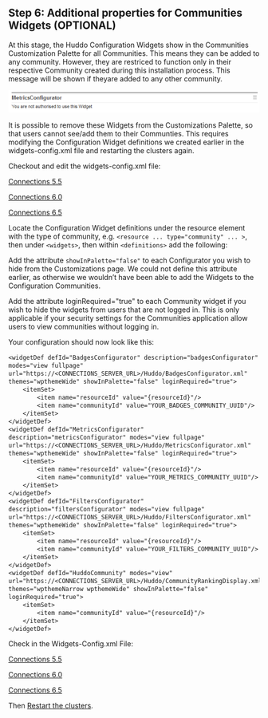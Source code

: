 ## Step 6: Additional properties for Communities Widgets (OPTIONAL)

At this stage, the Huddo Configuration Widgets show in the Communities Customization Palette for all Communities. This means they can be added to any community. However, they are restriced to function only in their respective Community created during this installation process. This message will be shown if theyare added to any other community.

![Metrics Unauthorised](/assets/badges/install/comm-properties/configurator_unauthorised.png)

It is possible to remove these Widgets from the Customizations Palette, so that users cannot see/add them to their Communties. This requires modifying the Configuration Widget definitions we created earlier in the widgets-config.xml file and restarting the clusters again.

Checkout and edit the widgets-config.xml file:

[Connections 5.5](http://www-01.ibm.com/support/knowledgecenter/SSYGQH_5.5.0/admin/admin/t_admin_profiles_use_widgets_config.html)

[Connections 6.0](https://www.ibm.com/support/knowledgecenter/SSYGQH_6.0.0/admin/admin/t_admin_profiles_use_widgets_config.html)

[Connections 6.5](https://help.hcltechsw.com/connections/v65/admin/admin/t_admin_profiles_changing_admin.html)

Locate the Configuration Widget definitions under the resource element with the type of community, e.g. `<resource ... type="community" ... >`, then under `<widgets>`, then within `<definitions>` add the following:

Add the attribute `showInPalette="false"` to each Configurator you wish to hide from the Customizations page. We could not define this attribute earlier, as otherwise we wouldn’t have been able to add the Widgets to the Configuration Communities.

Add the attribute loginRequired="true" to each Community widget if you wish to hide the widgets from users that are not logged in. This is only applicable if your security settings for the Communities application allow users to view communities without logging in.

Your configuration should now look like this:

    <widgetDef defId="BadgesConfigurator" description="badgesConfigurator" modes="view fullpage" url="https://<CONNECTIONS_SERVER_URL>/Huddo/BadgesConfigurator.xml" themes="wpthemeWide" showInPalette="false" loginRequired="true">
        <itemSet>
            <item name="resourceId" value="{resourceId}"/>
            <item name="communityId" value="YOUR_BADGES_COMMUNITY_UUID"/>
        </itemSet>
    </widgetDef>
    <widgetDef defId="MetricsConfigurator" description="metricsConfigurator" modes="view fullpage" url="https://<CONNECTIONS_SERVER_URL>/Huddo/MetricsConfigurator.xml" themes="wpthemeWide" showInPalette="false" loginRequired="true">
        <itemSet>
            <item name="resourceId" value="{resourceId}"/>
            <item name="communityId" value="YOUR_METRICS_COMMUNITY_UUID"/>
        </itemSet>
    </widgetDef>
    <widgetDef defId="FiltersConfigurator" description="filtersConfigurator" modes="view fullpage" url="https://<CONNECTIONS_SERVER_URL>/Huddo/FiltersConfigurator.xml" themes="wpthemeWide" showInPalette="false" loginRequired="true">
        <itemSet>
            <item name="resourceId" value="{resourceId}"/>
            <item name="communityId" value="YOUR_FILTERS_COMMUNITY_UUID"/>
        </itemSet>
    </widgetDef>
    <widgetDef defId="HuddoCommunity" modes="view" url="https://<CONNECTIONS_SERVER_URL>/Huddo/CommunityRankingDisplay.xml" themes="wpthemeNarrow wpthemeWide" showInPalette="false" loginRequired="true">
        <itemSet>
            <item name="communityId" value="{resourceId}"/>
        </itemSet>
    </widgetDef>

Check in the Widgets-Config.xml File:

[Connections 5.5](http://www-01.ibm.com/support/knowledgecenter/SSYGQH_5.5.0/admin/admin/t_admin_profiles_use_widgets_config.html)

[Connections 6.0](https://www.ibm.com/support/knowledgecenter/SSYGQH_6.0.0/admin/admin/t_admin_profiles_use_widgets_config.html)

[Connections 6.5](https://help.hcltechsw.com/connections/v65/admin/admin/t_admin_profiles_changing_admin.html)

Then [Restart the clusters](/badges/install/apply-changes).
